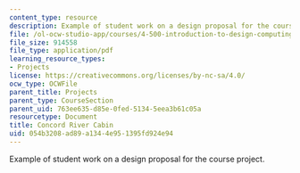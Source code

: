 ```yaml
---
content_type: resource
description: Example of student work on a design proposal for the course project.
file: /ol-ocw-studio-app/courses/4-500-introduction-to-design-computing-fall-2008/054b3208ad89a1344e951395fd924e94_assn1_3.pdf
file_size: 914558
file_type: application/pdf
learning_resource_types:
- Projects
license: https://creativecommons.org/licenses/by-nc-sa/4.0/
ocw_type: OCWFile
parent_title: Projects
parent_type: CourseSection
parent_uid: 763ee635-d85e-0fed-5134-5eea3b61c05a
resourcetype: Document
title: Concord River Cabin
uid: 054b3208-ad89-a134-4e95-1395fd924e94
---
```

Example of student work on a design proposal for the course project.